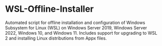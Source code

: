 # WSL-Offline-Installer
Automated script for offline installation and configuration of Windows Subsystem for Linux (WSL) on Windows Server 2019, Windows Server 2022, Windows 10, and Windows 11. Includes support for upgrading to WSL 2 and installing Linux distributions from Appx files.
